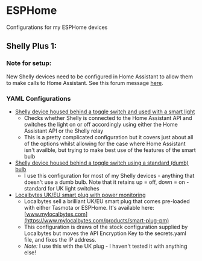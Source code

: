 # ESPHome
Configurations for my ESPHome devices

## Shelly Plus 1:
### Note for setup:
New Shelly devices need to be configured in Home Assistant to allow them to make calls to Home Assistant.  See this forum message [here](https://community.home-assistant.io/t/home-assistant-rejecting-a-esphome-homeassistant-service/604085).

### YAML Configurations
  - [Shelly device housed behind a toggle switch and used with a smart light](https://github.com/shaftspanner/esphome/tree/main/shelly_plus_1_with_smart_light)
    - Checks whether Shelly is connected to the Home Assistant API and switches the light on or off accordingly using either the Home Assistant API or the Shelly relay
    - This is a pretty complicated configuration but it covers just about all of the options whilst allowing for the case where Home Assistant isn't availble, but trying to make best use of the features of the smart bulb
  - [Shelly device housed behind a toggle switch using a standard (dumb) bulb](https://github.com/shaftspanner/esphome/tree/main/shelly_plus_1_toggle)
    - I use this configuration for most of my Shelly devices - anything that doesn't use a dumb bulb.  Note that it retains up = off, down = on - standard for UK light switches
  - [Localbytes UK/EU smart plug with power monitoring](https://github.com/shaftspanner/esphome/blob/main/localbytes_uk_plug_standard)
    - Localbytes sell a brilliant UK/EU smart plug that comes pre-loaded with either Tasmota or ESPHome.  It's available here: [www.mylocalbytes.com](https://www.mylocalbytes.com/products/smart-plug-pm)
    - This configuration is draws of the stock configuration supplied by Localbytes but moves the API Encryption Key to the secrets.yaml file, and fixes the IP address.
    - *Note:* I use this with the UK plug - I haven't tested it with anything else!
